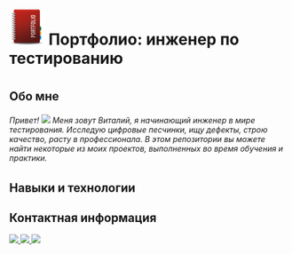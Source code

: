 <h1> <img src="https://github.com/Proficool/My-portfolio/blob/main/portfolio.png" width="64px"/>   Портфолио: инженер по тестированию<h1>  
<h2>Обо мне</h2>
<h6>
  Привет!
  <img src="https://media.giphy.com/media/hvRJCLFzcasrR4ia7z/giphy.gif" width="30px"/>
Меня зовут Виталий, я начинающий инженер в мире тестирования. Исследую цифровые песчинки, ищу дефекты, строю качество, расту в профессионала.  В этом репозитории вы можете найти некоторые из моих проектов, выполненных во время обучения и практики.</h6>
<h2>Навыки и технологии</h2>
<div id="badges">
  
    
<h2>Контактная информация</h2>
<div id="badges">
  <a href="mailto:seamanpunk@gmail.com">
    <img src="https://img.shields.io/badge/gmail-green?style=for-the-badge&logo=gmail&logoColor=white"/>
  </a>
  <a href="your-linkedin-URL">
    <img src="https://img.shields.io/badge/LinkedIn-blue?style=for-the-badge&logo=linkedin&logoColor=white"/>
  </a>
  
  <a href="https://www.facebook.com/profile.php?id=100001525276690">
    <img src="https://img.shields.io/badge/Facebook-blue?style=for-the-badge&logo=facebook&logoColor=white"/>
  </a>
</div>
